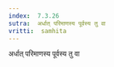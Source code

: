 ```yaml
---
index:  7.3.26
sutra:  अर्धात् परिमाणस्य पूर्वस्य तु वा
vritti:  samhita 
---
```


अर्धात् परिमाणस्य पूर्वस्य तु वा

